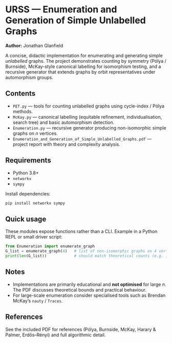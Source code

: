 # URSS — Enumeration and Generation of Simple Unlabelled Graphs

**Author:** Jonathan Glanfield

A concise, didactic implementation for enumerating and generating simple *unlabelled* graphs. The project demonstrates counting by symmetry (Pólya / Burnside), McKay-style canonical labelling for isomorphism testing, and a recursive generator that extends graphs by orbit representatives under automorphism groups.

## Contents
- `PET.py` — tools for counting unlabelled graphs using cycle-index / Pólya methods.  
- `McKay.py` — canonical labelling (equitable refinement, individualisation, search tree) and basic automorphism detection.  
- `Enumeration.py` — recursive generator producing non-isomorphic simple graphs on *n* vertices.  
- `Enumeration_and_Generation_of_Simple_Unlabelled_Graphs.pdf` — project report with theory and complexity analysis.

## Requirements
- Python 3.8+  
- `networkx`  
- `sympy`

Install dependencies:
```bash
pip install networkx sympy
```

## Quick usage
These modules expose functions rather than a CLI. Example in a Python REPL or small driver script:
```python
from Enumeration import enumerate_graph
G_list = enumerate_graph(4)   # list of non-isomorphic graphs on 4 vertices
print(len(G_list))            # should match theoretical counts (e.g. 11 for n=4)
```

## Notes
- Implementations are primarily educational and **not optimised** for large *n*. The PDF discusses theoretical bounds and practical behaviour.  
- For large-scale enumeration consider specialised tools such as Brendan McKay’s `nauty` / `Traces`.

## References
See the included PDF for references (Pólya, Burnside, McKay, Harary & Palmer, Erdős–Rényi) and full algorithmic detail.

